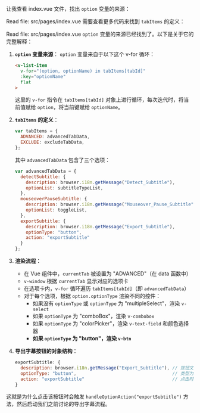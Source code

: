 
让我查看 index.vue 文件，找出 `option` 变量的来源：

Read file: src/pages/index.vue
需要查看更多代码来找到 `tabItems` 的定义：

Read file: src/pages/index.vue
`option` 变量的来源已经找到了。以下是关于它的完整解释：

1. **`option` 变量来源**：
   `option` 变量来自于以下这个 v-for 循环：
   ```html
   <v-list-item
     v-for="(option, optionName) in tabItems[tabId]"
     :key="optionName"
     flat
   >
   ```

   这里的 `v-for` 指令在 `tabItems[tabId]` 对象上进行循环，每次迭代时，将当前值赋给 `option`，将当前键赋给 `optionName`。

2. **`tabItems` 的定义**：
   ```javascript
   var tabItems = {
     ADVANCED: advancedTabData,
     EXCLUDE: excludeTabData,
   };
   ```

   其中 `advancedTabData` 包含了三个选项：
   ```javascript
   var advancedTabData = {
     detectSubtitle: {
       description: browser.i18n.getMessage("Detect_Subtitle"),
       optionList: subtitleTypeList,
     },
     mouseoverPauseSubtitle: {
       description: browser.i18n.getMessage("Mouseover_Pause_Subtitle"),
       optionList: toggleList,
     },
     exportSubtitle: {
       description: browser.i18n.getMessage("Export_Subtitle"),
       optionType: "button",
       action: "exportSubtitle"
     }
   };
   ```

3. **渲染流程**：
    - 在 Vue 组件中，`currentTab` 被设置为 "ADVANCED"（在 data 函数中）
    - `v-window` 根据 `currentTab` 显示对应的选项卡
    - 在选项卡内，`v-for` 循环遍历 `tabItems[tabId]`（即 `advancedTabData`）
    - 对于每个选项，根据 `option.optionType` 渲染不同的控件：
        - 如果没有 `optionType` 或 `optionType` 为 "multipleSelect"，渲染 `v-select`
        - 如果 `optionType` 为 "comboBox"，渲染 `v-combobox`
        - 如果 `optionType` 为 "colorPicker"，渲染 `v-text-field` 和颜色选择器
        - **如果 `optionType` 为 "button"，渲染 `v-btn`**

4. **导出字幕按钮的对象结构**：
   ```javascript
   exportSubtitle: {
     description: browser.i18n.getMessage("Export_Subtitle"), // 按钮文本
     optionType: "button",                                    // 类型为按钮
     action: "exportSubtitle"                                 // 点击时的动作名称
   }
   ```

这就是为什么点击该按钮时会触发 `handleOptionAction("exportSubtitle")` 方法，然后启动我们之前讨论的导出字幕流程。
